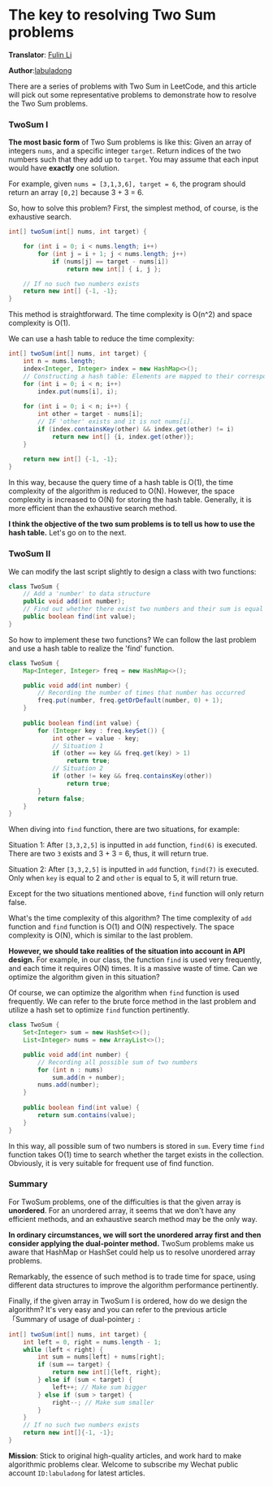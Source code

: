 # The key to resolving Two Sum problems

**Translator**: [Fulin Li](https://fulinli.github.io/)

**Author**:[labuladong](https://github.com/labuladong)

There are a series of problems with Two Sum in LeetCode, and this article will pick out some representative problems to demonstrate how to resolve the Two Sum problems.

### TwoSum I

**The most basic form** of Two Sum problems is like this: Given an array of integers `nums`, and a specific integer `target`. Return indices of the two numbers such that they add up to `target`. You may assume that each input would have **exactly** one solution. 

For example, given `nums = [3,1,3,6], target = 6`, the program should return an array `[0,2]` because 3 + 3 = 6.

So, how to solve this problem? First, the simplest method, of course, is the exhaustive search.

```java
int[] twoSum(int[] nums, int target) {

    for (int i = 0; i < nums.length; i++) 
        for (int j = i + 1; j < nums.length; j++) 
            if (nums[j] == target - nums[i]) 
                return new int[] { i, j };

    // If no such two numbers exists
    return new int[] {-1, -1};
}
```

This method is straightforward. The time complexity is O(n^2)​ and space complexity is O(1)​.

We can use a hash table to reduce the time complexity:

```java
int[] twoSum(int[] nums, int target) {
    int n = nums.length;
    index<Integer, Integer> index = new HashMap<>();
    // Constructing a hash table: Elements are mapped to their corresponding indices
    for (int i = 0; i < n; i++)
        index.put(nums[i], i);
    
    for (int i = 0; i < n; i++) {
        int other = target - nums[i];
        // IF 'other' exists and it is not nums[i].
        if (index.containsKey(other) && index.get(other) != i)
            return new int[] {i, index.get(other)};
    }
    
    return new int[] {-1, -1};
}
```

In this way, because the query time of a hash table is O(1), the time complexity of the algorithm is reduced to O(N). However, the space complexity is increased to O(N) for storing the hash table. Generally, it is more efficient than the exhaustive search method.

**I think the objective of the two sum problems is to tell us how to use the hash table.** Let's go on to the next.

### TwoSum II

We can modify the last script slightly to design a class with two functions:

```java
class TwoSum {
    // Add a 'number' to data structure
    public void add(int number);
    // Find out whether there exist two numbers and their sum is equal to 'value'.
    public boolean find(int value);
}
```

So how to implement these two functions? We can follow the last problem and use a hash table to realize the 'find' function.

```java
class TwoSum {
    Map<Integer, Integer> freq = new HashMap<>();

    public void add(int number) {
        // Recording the number of times that number has occurred
        freq.put(number, freq.getOrDefault(number, 0) + 1);
    }
    
    public boolean find(int value) {
        for (Integer key : freq.keySet()) {
            int other = value - key;
            // Situation 1
            if (other == key && freq.get(key) > 1)
                return true;
            // Situation 2
            if (other != key && freq.containsKey(other))
                return true;
        }
        return false;
    }
}
```

When diving into `find` function, there are two situations, for example:

Situation 1: After `[3,3,2,5]` is inputted in `add` function, `find(6)` is executed. There are two `3` exists and 3 + 3 = 6, thus, it will return true.

Situation 2: After `[3,3,2,5]` is inputted in `add` function, `find(7)` is executed. Only when `key` is equal to 2 and `other` is equal to 5, it will return true.

Except for the two situations mentioned above, `find` function will only return false.

What's the time complexity of this algorithm? The time complexity of `add` function and `find` function is O(1) and O(N) respectively. The space complexity is O(N), which is similar to the last problem.

**However, we should take realities of the situation into account in API design.** For example, in our class, the function `find` is used very frequently, and each time it requires O(N) times. It is a massive waste of time. Can we optimize the algorithm given in this situation?

Of course, we can optimize the algorithm when `find` function is used frequently. We can refer to the brute force method in the last problem and utilize a hash set to optimize `find` function pertinently.

```java
class TwoSum {
    Set<Integer> sum = new HashSet<>();
    List<Integer> nums = new ArrayList<>();

    public void add(int number) {
        // Recording all possible sum of two numbers
        for (int n : nums)
            sum.add(n + number);
        nums.add(number);
    }
    
    public boolean find(int value) {
        return sum.contains(value);
    }
}
```

In this way, all possible sum of two numbers is stored in `sum`. Every time `find` function takes O(1) time to search whether the target exists in the collection. Obviously, it is very suitable for frequent use of find function. 

### Summary

For TwoSum problems, one of the difficulties is that the given array is **unordered**. For an unordered array, it seems that we don't have any efficient methods, and an exhaustive search method may be the only way.

**In ordinary circumstances, we will sort the unordered array first and then consider applying the dual-pointer method.**  TwoSum problems make us aware that HashMap or HashSet could help us to resolve unordered array problems.

Remarkably, the essence of such method is to trade time for space, using different data structures to improve the algorithm performance pertinently.

Finally, if the given array in TwoSum I is ordered, how do we design the algorithm? It's very easy and you can refer to the previous article「Summary of usage of dual-pointer」:

```java
int[] twoSum(int[] nums, int target) {
    int left = 0, right = nums.length - 1;
    while (left < right) {
        int sum = nums[left] + nums[right];
        if (sum == target) {
            return new int[]{left, right};
        } else if (sum < target) {
            left++; // Make sum bigger
        } else if (sum > target) {
            right--; // Make sum smaller
        }
    }
    // If no such two numbers exists
    return new int[]{-1, -1};
}
```

**Mission**: Stick to original high-quality articles, and work hard to make algorithmic problems clear. Welcome to subscribe my Wechat public account `ID:labuladong` for latest articles.